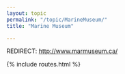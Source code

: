 ```yaml
---
layout: topic
permalink: "/topic/MarineMuseum/"
title: "Marine Museum"

---
```


REDIRECT: http://www.marmuseum.ca/

{% include routes.html %}

